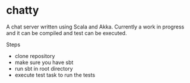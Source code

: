 # chatty

A chat server written using Scala and Akka. Currently a work in progress and it can be compiled and test can be executed.

Steps

- clone repository
- make sure you have sbt
- run sbt in root directory
- execute test task to run the tests
